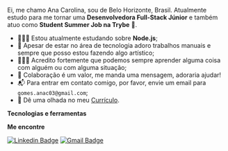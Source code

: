 Ei, me chamo Ana Carolina, sou de Belo Horizonte, Brasil. Atualmente estudo para me tornar uma **Desenvolvedora Full-Stack Júnior** e também atuo como **Student Summer Job na Trybe** 🚀.

- 👩🏽‍💻 Estou atualmente estudando sobre **Node.js**;
- 🎨 Apesar de estar no área de tecnologia adoro trabalhos manuais e sempre que posso estou fazendo algo artístico;
- 👩🏽‍🎓 Acredito fortemente que podemos sempre aprender alguma coisa com alguém ou com alguma situação;
- 💬 Colaboração é um valor, me manda uma mensagem, adoraria ajudar!
- 📬 Para entrar em contato comigo, por favor, envie um email para `gomes.anac03@gmail.com`;
- 📄 Dê uma olhada no meu [Currículo](https://gitconnected.com/gomesanac/resume).

**Tecnologias e ferramentas**


**Me encontre**

[![Linkedin Badge](https://img.shields.io/badge/-LinkedIn-blue?style=flat-square&logo=Linkedin&logoColor=white&link=https://www.linkedin.com/in/deboracosilveira/)](https://www.linkedin.com/in/gomesanac/)
[![Gmail Badge](https://img.shields.io/badge/-Gmail-c14438?style=flat-square&logo=Gmail&logoColor=white&link=mailto:gomes.anac03@gmail.com)](mailto:gomes.anac03@gmail.com)

